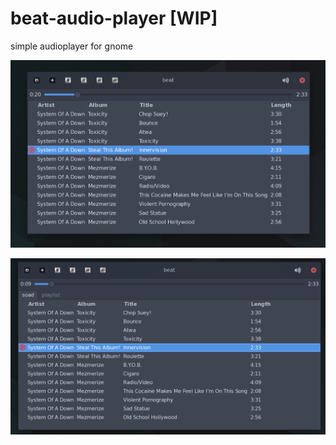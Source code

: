 # beat-audio-player [WIP]

simple audioplayer for gnome

![](data/screenshots/1.png?raw=true)

![](data/screenshots/2.png?raw=true)
